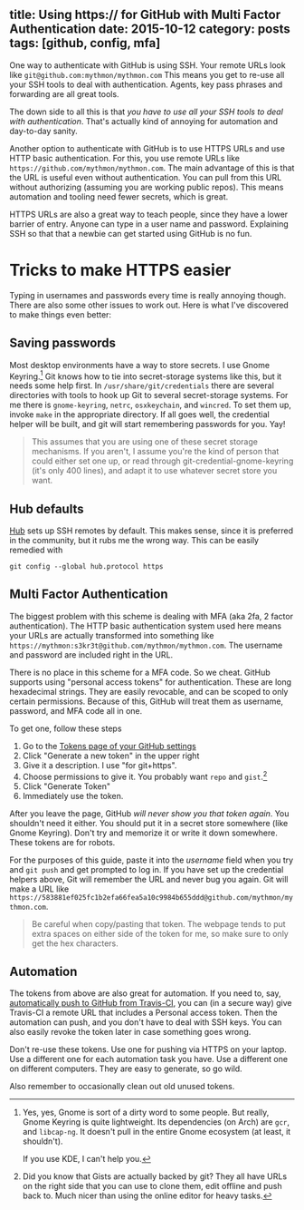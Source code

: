 title: Using https:// for GitHub with Multi Factor Authentication
date: 2015-10-12
category: posts
tags: [github, config, mfa]
---

One way to authenticate with GitHub is using SSH. Your remote URLs look like
`git@github.com:mythmon/mythmon.com`  This means you get to re-use all your SSH
tools to deal with authentication. Agents, key pass phrases and forwarding are
all great tools.

The down side to all this is that *you have to use all your SSH tools to deal
with authentication*. That's actually kind of annoying for automation and
day-to-day sanity.

Another option to authenticate with GitHub is to use HTTPS URLs and use HTTP
basic authentication. For this, you use remote URLs like
`https://github.com/mythmon/mythmon.com`. The main advantage of this is that
the URL is useful even without authentication. You can pull from this URL
without authorizing (assuming you are working public repos). This means
automation and tooling need fewer secrets, which is great.

HTTPS URLs are also a great way to teach people, since they have a lower barrier
of entry. Anyone can type in a user name and password. Explaining SSH so that
that a newbie can get started using GitHub is no fun.

# Tricks to make HTTPS easier

Typing in usernames and passwords every time is really annoying though. There
are also some other issues to work out. Here is what I've discovered to make
things even better:

## Saving passwords

Most desktop environments have a way to store secrets. I use Gnome Keyring.[^1]
Git knows how to tie into secret-storage systems like this, but it needs some
help first. In `/usr/share/git/credentials` there are several directories with
tools to hook up Git to several secret-storage systems. For me there is
`gnome-keyring`, `netrc`, `osxkeychain`, and `wincred`. To set them up, invoke
`make` in the appropriate directory. If all goes well, the credential helper
will be built, and git will start remembering passwords for you. Yay!

> This assumes that you are using one of these secret storage mechanisms. If you
> aren't, I assume you're the kind of person that could either set one up, or
> read through git-credential-gnome-keyring (it's only 400 lines), and adapt
> it to use whatever secret store you want.

[^1]:
    Yes, yes, Gnome is sort of a dirty word to some people. But really,
    Gnome Keyring is quite lightweight. Its dependencies (on Arch) are `gcr`,
    and `libcap-ng`. It doesn't pull in the entire Gnome ecosystem (at least,
    it shouldn't).

    If you use KDE, I can't help you.


## Hub defaults

[Hub][] sets up SSH remotes by default. This makes sense, since it is preferred
in the community, but it rubs me the wrong way. This can be easily remedied with

```
git config --global hub.protocol https
```

[Hub]: https://github.com/github/hub

## Multi Factor Authentication

The biggest problem with this scheme is dealing with MFA (aka 2fa, 2 factor
authentication). The HTTP basic authentication system used here means your URLs
are actually transformed into something like
`https://mythmon:s3kr3t@github.com/mythmon/mythmon.com`. The username and
password are included right in the URL.

There is no place in this scheme for a MFA code. So we cheat. GitHub supports
using "personal access tokens" for authentication. These are long hexadecimal
strings. They are easily revocable, and can be scoped to only certain
permissions. Because of this, GitHub will treat them as username, password, and
MFA code all in one.

To get one, follow these steps

1. Go to the [Tokens page of your GitHub settings][tokens]
2. Click "Generate a new token" in the upper right
3. Give it a description. I use "for git+https".
4. Choose permissions to give it. You probably want `repo` and `gist`.[^2]
5. Click "Generate Token"
6. Immediately use the token.

[^2]:
    Did you know that Gists are actually backed by git? They all have URLs on
    the right side that you can use to clone them, edit offline and push back
    to. Much nicer than using the online editor for heavy tasks.

After you leave the page, GitHub *will never show you that token again*.  You
shouldn't need it either. You should put it in a secret store somewhere (like
Gnome Keyring). Don't try and memorize it or write it down somewhere.  These
tokens are for robots.

For the purposes of this guide, paste it into the *username* field when you try
and `git push` and get prompted to log in. If you have set up the credential
helpers above, Git will remember the URL and never bug you again. Git will make
a URL like
`https://583881ef025fc1b2efa66fea5a10c9984b655ddd@github.com/mythmon/mythmon.com`.

> Be careful when copy/pasting that token. The webpage tends to put extra spaces
> on either side of the token for me, so make sure to only get the hex
> characters.

[tokens]: https://github.com/settings/tokens

## Automation

The tokens from above are also great for automation. If you need to, say,
[automatically push to GitHub from Travis-CI][blog-automation], you can (in a
secure way) give Travis-CI a remote URL that includes a Personal access token.
Then the automation can push, and you don't have to deal with SSH keys. You can
also easily revoke the token later in case something goes wrong.

Don't re-use these tokens. Use one for pushing via HTTPS on your laptop. Use a
different one for each automation task you have. Use a different one on
different computers. They are easy to generate, so go wild.

Also remember to occasionally clean out old unused tokens.

[blog-automation]: /posts/2014-09-01-github-pages-travis.html
